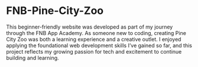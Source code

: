 # FNB-Pine-City-Zoo
This beginner-friendly website was developed as part of my journey through the FNB App Academy. As someone new to coding, creating Pine City Zoo was both a learning experience and a creative outlet. I enjoyed applying the foundational web development skills I’ve gained so far, and this project reflects my growing passion for tech and excitement to continue building and learning.
